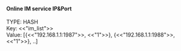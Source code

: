 #### Online IM service IP&Port
TYPE: HASH  
Key: <<"im_list">>  
Value: [{<<"192.168.1.1:1987">>, <<"1">>},
        {<<"192.168.1.1:1988">>, <<"1">>},
        ..]  